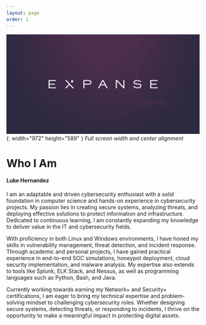 ```yaml
---
layout: page
order: 1
---
```


![Desktop View](/assets/img/home_page/expanse-logo-2101398685.png){: width="972" height="589" }
_Full screen width and center alignment_

# Who I Am
#### Luke Hernandez

I am an adaptable and driven cybersecurity enthusiast with a solid foundation in computer science and hands-on experience in cybersecurity projects. My passion lies in creating secure systems, analyzing threats, and deploying effective solutions to protect information and infrastructure. Dedicated to continuous learning, I am constantly expanding my knowledge to deliver value in the IT and cybersecurity fields.

With proficiency in both Linux and Windows environments, I have honed my skills in vulnerability management, threat detection, and incident response. Through academic and personal projects, I have gained practical experience in end-to-end SOC simulations, honeypot deployment, cloud security implementation, and malware analysis. My expertise also extends to tools like Splunk, ELK Stack, and Nessus, as well as programming languages such as Python, Bash, and Java.

Currently working towards earning my Network+ and Security+ certifications, I am eager to bring my technical expertise and problem-solving mindset to challenging cybersecurity roles. Whether designing secure systems, detecting threats, or responding to incidents, I thrive on the opportunity to make a meaningful impact in protecting digital assets.

